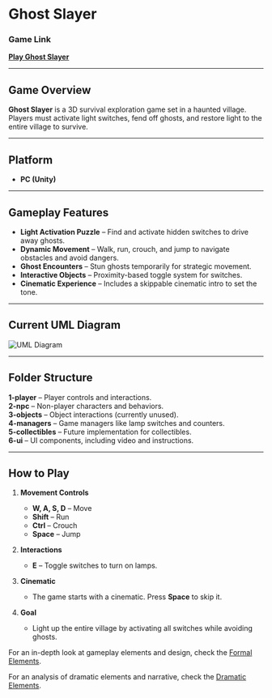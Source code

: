 # **Ghost Slayer**  

### **Game Link**  
[**Play Ghost Slayer**](https://gman17.itch.io/ghost-slayer)

---

## **Game Overview**  
**Ghost Slayer** is a 3D survival exploration game set in a haunted village. Players must activate light switches, fend off ghosts, and restore light to the entire village to survive.

---

## **Platform**  
- **PC (Unity)**  

---

## **Gameplay Features**  
- **Light Activation Puzzle** – Find and activate hidden switches to drive away ghosts.  
- **Dynamic Movement** – Walk, run, crouch, and jump to navigate obstacles and avoid dangers.  
- **Ghost Encounters** – Stun ghosts temporarily for strategic movement.  
- **Interactive Objects** – Proximity-based toggle system for switches.  
- **Cinematic Experience** – Includes a skippable cinematic intro to set the tone.  

---

## **Current UML Diagram**

![UML Diagram](uml-diagram.png)  

---

## **Folder Structure**  

**1-player** – Player controls and interactions.  
**2-npc** – Non-player characters and behaviors.  
**3-objects** – Object interactions (currently unused).  
**4-managers** – Game managers like lamp switches and counters.  
**5-collectibles** – Future implementation for collectibles.  
**6-ui** – UI components, including video and instructions.

---

## **How to Play**  
1. **Movement Controls**  
   - **W, A, S, D** – Move  
   - **Shift** – Run  
   - **Ctrl** – Crouch  
   - **Space** – Jump  

2. **Interactions**  
   - **E** – Toggle switches to turn on lamps.  

3. **Cinematic**  
   - The game starts with a cinematic. Press **Space** to skip it.

4. **Goal**  
   - Light up the entire village by activating all switches while avoiding ghosts.


For an in-depth look at gameplay elements and design, check the [Formal Elements](Formal-elements.md).

For an analysis of dramatic elements and narrative, check the [Dramatic Elements](Dramatic-elements.md).